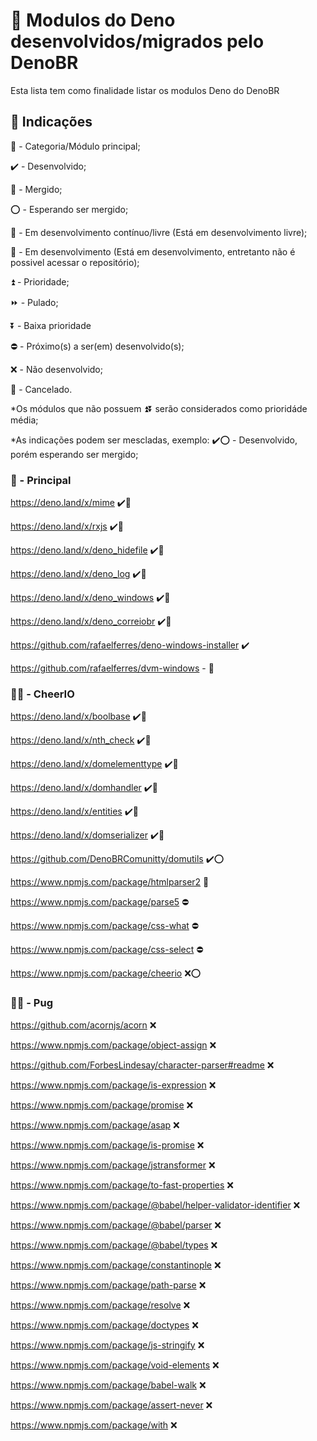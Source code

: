 # 🦕 Modulos do Deno desenvolvidos/migrados pelo DenoBR
Esta lista tem como finalidade listar os modulos Deno do DenoBR

## 📛 Indicações

🔰 - Categoria/Módulo principal;

✔️ - Desenvolvido;

🔀 - Mergido;

⭕ - Esperando ser mergido;

🔄 - Em desenvolvimento contínuo/livre (Está em desenvolvimento livre);

🔁 - Em desenvolvimento (Está em desenvolvimento, entretanto não é possivel acessar o repositório);

⏫ - Prioridade;

⏩ - Pulado;

⏬ - Baixa prioridade

⛔ - Próximo(s) a ser(em) desenvolvido(s);

❌ - Não desenvolvido;

🛑 - Cancelado.


*Os módulos que não possuem ⏫⏬ serão considerados como prioridáde média;

*As indicações podem ser mescladas, exemplo: ✔️⭕ - Desenvolvido, porém esperando ser mergido;



### 🔰 - Principal

https://deno.land/x/mime ✔️🔀

https://deno.land/x/rxjs ✔️🔀

https://deno.land/x/deno_hidefile ✔️🔀

https://deno.land/x/deno_log ✔️🔀

https://deno.land/x/deno_windows ✔️🔀

https://deno.land/x/deno_correiobr ✔️🔀

https://github.com/rafaelferres/deno-windows-installer ✔️

https://github.com/rafaelferres/dvm-windows - 🔄

### 🔰⏫ - CheerIO
https://deno.land/x/boolbase ✔️🔀

https://deno.land/x/nth_check ✔️🔀

https://deno.land/x/domelementtype ✔️🔀

https://deno.land/x/domhandler ✔️🔀

https://deno.land/x/entities ✔️🔀

https://deno.land/x/domserializer ✔️🔀

https://github.com/DenoBRComunitty/domutils ✔️⭕

https://www.npmjs.com/package/htmlparser2 🔁

https://www.npmjs.com/package/parse5 ⛔

https://www.npmjs.com/package/css-what ⛔

https://www.npmjs.com/package/css-select ⛔

https://www.npmjs.com/package/cheerio ❌⭕


### 🔰⏬ - Pug
https://github.com/acornjs/acorn ❌

https://www.npmjs.com/package/object-assign ❌

https://github.com/ForbesLindesay/character-parser#readme ❌

https://www.npmjs.com/package/is-expression ❌

https://www.npmjs.com/package/promise ❌

https://www.npmjs.com/package/asap ❌

https://www.npmjs.com/package/is-promise ❌

https://www.npmjs.com/package/jstransformer ❌

https://www.npmjs.com/package/to-fast-properties ❌

https://www.npmjs.com/package/@babel/helper-validator-identifier ❌

https://www.npmjs.com/package/@babel/parser ❌

https://www.npmjs.com/package/@babel/types ❌

https://www.npmjs.com/package/constantinople ❌

https://www.npmjs.com/package/path-parse ❌

https://www.npmjs.com/package/resolve ❌

https://www.npmjs.com/package/doctypes ❌

https://www.npmjs.com/package/js-stringify ❌

https://www.npmjs.com/package/void-elements ❌

https://www.npmjs.com/package/babel-walk ❌

https://www.npmjs.com/package/assert-never ❌

https://www.npmjs.com/package/with ❌

